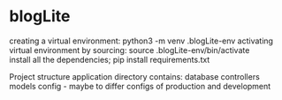 # blogLite
creating a virtual environment: python3 -m venv .blogLite-env
activating virtual environment by sourcing: source .blogLite-env/bin/activate  
install all the dependencies; pip install requirements.txt

Project structure
application directory contains:
database
controllers
models
config - maybe to differ configs of production and development


